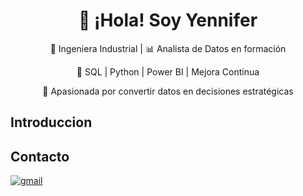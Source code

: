 <h1 align="center">👋 ¡Hola! Soy Yennifer</h1>

<div align="center">
  <p>🚀 Ingeniera Industrial | 📊 Analista de Datos en formación</p>
  <p>🔹 SQL | Python | Power BI | Mejora Continua</p>
  <p>🎯 Apasionada por convertir datos en decisiones estratégicas</p>
</div>

## Introduccion

## Contacto

<a href="mailto:yeniferforonda30@gmail.com" target="_blank">
  <img src="https://img.shields.io/badge/gmail-%2300acee.svg?color=EA4335&style=for-the-badge&logo=gmail&logoColor=white" alt="gmail" style="margin-bottom: 5px;" />
</a>

